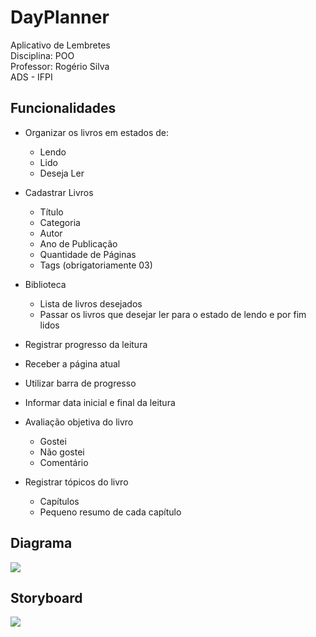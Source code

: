 # DayPlanner
Aplicativo de Lembretes <br />
Disciplina: POO <br />
Professor: Rogério Silva <br />
ADS - IFPI

## Funcionalidades
- Organizar os livros em estados de:
  - Lendo
  - Lido
  - Deseja Ler

- Cadastrar Livros
  - Título
  - Categoria
  - Autor
  - Ano de Publicação
  - Quantidade de Páginas
  - Tags (obrigatoriamente 03)

- Biblioteca
  - Lista de livros desejados
  - Passar os livros que desejar ler para o estado de lendo e por fim lidos

- Registrar progresso da leitura
- Receber a página atual
- Utilizar barra de progresso

- Informar data inicial e final da leitura

- Avaliação objetiva do livro
  - Gostei
  - Não gostei
  - Comentário

- Registrar tópicos do livro
  - Capítulos
  - Pequeno resumo de cada capítulo
  
## Diagrama
<img src="Artefatos do Projeto/Diagrama.png" />

## Storyboard
<img src="Artefatos do Projeto/Storyboard.PNG" />
